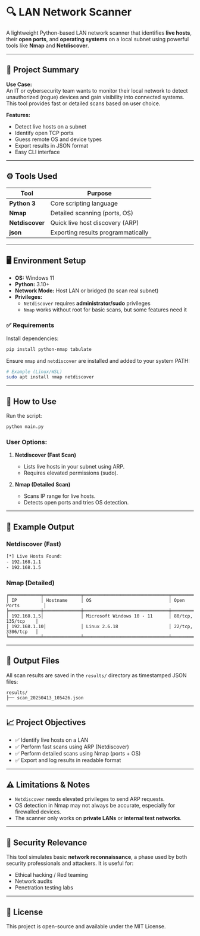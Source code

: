 # 🔍 LAN Network Scanner

A lightweight Python-based LAN network scanner that identifies **live hosts**, their **open ports**, and **operating systems** on a local subnet using powerful tools like **Nmap** and **Netdiscover**.

---

## 📌 Project Summary

**Use Case:**  
An IT or cybersecurity team wants to monitor their local network to detect unauthorized (rogue) devices and gain visibility into connected systems. This tool provides fast or detailed scans based on user choice.

**Features:**
- Detect live hosts on a subnet
- Identify open TCP ports
- Guess remote OS and device types
- Export results in JSON format
- Easy CLI interface

---

## ⚙️ Tools Used

| Tool           | Purpose                           |
|----------------|---------------------------------|
| **Python 3**   | Core scripting language          |
| **Nmap**       | Detailed scanning (ports, OS)   |
| **Netdiscover**| Quick live host discovery (ARP) |
| **json**       | Exporting results programmatically |

---

## 🖥️ Environment Setup

- **OS:** Windows 11
- **Python:** 3.10+
- **Network Mode:** Host LAN or bridged (to scan real subnet)
- **Privileges:**  
  - `Netdiscover` requires **administrator/sudo** privileges  
  - `Nmap` works without root for basic scans, but some features need it

### ✅ Requirements
Install dependencies:
```bash
pip install python-nmap tabulate
```

Ensure `nmap` and `netdiscover` are installed and added to your system PATH:
```bash
# Example (Linux/WSL)
sudo apt install nmap netdiscover
```

---

## 🚀 How to Use

Run the script:

```bash
python main.py
```

### User Options:

1. **Netdiscover (Fast Scan)**  
   - Lists live hosts in your subnet using ARP.
   - Requires elevated permissions (sudo).

2. **Nmap (Detailed Scan)**  
   - Scans IP range for live hosts.
   - Detects open ports and tries OS detection.

---

## 📄 Example Output

### Netdiscover (Fast)

```bash
[*] Live Hosts Found:
- 192.168.1.1
- 192.168.1.5
```

### Nmap (Detailed)

```plaintext
╒════════════╤══════════════╤════════════════════════════════╤════════════════════╕
│ IP         │ Hostname     │ OS                             │ Open Ports         │
╞════════════╪══════════════╪════════════════════════════════╪════════════════════╡
│ 192.168.1.5│              │ Microsoft Windows 10 - 11      │ 80/tcp, 135/tcp    │
│ 192.168.1.10│             │ Linux 2.6.18                   │ 22/tcp, 3306/tcp   │
╘════════════╧══════════════╧════════════════════════════════╧════════════════════╛
```

---

## 📂 Output Files

All scan results are saved in the `results/` directory as timestamped JSON files:
```
results/
├── scan_20250413_105426.json
```

---

## 📈 Project Objectives

- ✅ Identify live hosts on a LAN
- ✅ Perform fast scans using ARP (Netdiscover)
- ✅ Perform detailed scans using Nmap (ports + OS)
- ✅ Export and log results in readable format

---

## ⚠️ Limitations & Notes

- `Netdiscover` needs elevated privileges to send ARP requests.
- OS detection in Nmap may not always be accurate, especially for firewalled devices.
- The scanner only works on **private LANs** or **internal test networks**.

---

## 🔐 Security Relevance

This tool simulates basic **network reconnaissance**, a phase used by both security professionals and attackers. It is useful for:

- Ethical hacking / Red teaming
- Network audits
- Penetration testing labs

---


## 📜 License

This project is open-source and available under the MIT License.
